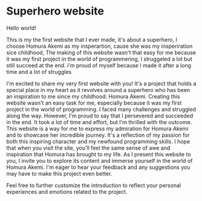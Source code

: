 # Superhero website
Hello world! 


This is my the first website that I ever made, it's about a superhero, I choose Homura Akemi as my insperartion, cause she was my insperiration sice childhood, 
The making of this website wasn't that easy for me because it was my first project in the world of programmering, I struggeled a lot but still succeed at the end. i'm proud of myself because I made it after a long time and a lot of struggles

I'm excited to share my very first website with you! It's a project that holds a special place in my heart as it revolves around a superhero who has been an inspiration to me since my childhood: Homura Akemi.
Creating this website wasn't an easy task for me, especially because it was my first project in the world of programming. I faced many challenges and struggled along the way. However, I'm proud to say that I persevered and succeeded in the end. It took a lot of time and effort, but I'm thrilled with the outcome.
This website is a way for me to express my admiration for Homura Akemi and to showcase her incredible journey. It's a reflection of my passion for both this inspiring character and my newfound programming skills. I hope that when you visit the site, you'll feel the same sense of awe and inspiration that Homura has brought to my life.
As I present this website to you, I invite you to explore its content and immerse yourself in the world of Homura Akemi. I'm eager to hear your feedback and any suggestions you may have to make this project even better.

Feel free to further customize the introduction to reflect your personal experiences and emotions related to the project.
